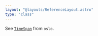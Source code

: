 ```yaml
---
layout: "@layouts/ReferenceLayout.astro"
type: "class"
---
```


See [`TimeSpan`](https://oslo.js.org/reference/main/TimeSpan/) from `oslo`.